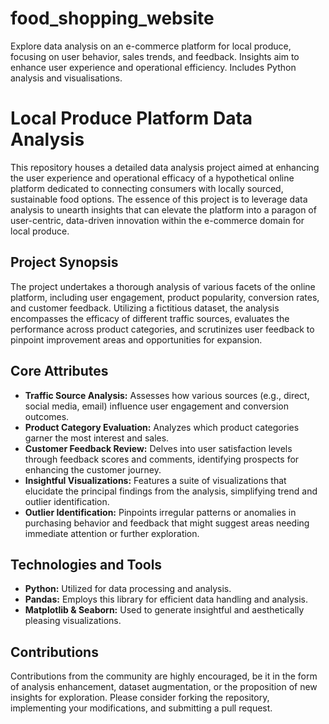 # food_shopping_website
Explore data analysis on an e-commerce platform for local produce, focusing on user behavior, sales trends, and feedback. Insights aim to enhance user experience and operational efficiency. Includes Python analysis and visualisations.

# Local Produce Platform Data Analysis

This repository houses a detailed data analysis project aimed at enhancing the user experience and operational efficacy of a hypothetical online platform dedicated to connecting consumers with locally sourced, sustainable food options. The essence of this project is to leverage data analysis to unearth insights that can elevate the platform into a paragon of user-centric, data-driven innovation within the e-commerce domain for local produce.

## Project Synopsis

The project undertakes a thorough analysis of various facets of the online platform, including user engagement, product popularity, conversion rates, and customer feedback. Utilizing a fictitious dataset, the analysis encompasses the efficacy of different traffic sources, evaluates the performance across product categories, and scrutinizes user feedback to pinpoint improvement areas and opportunities for expansion.

## Core Attributes

- **Traffic Source Analysis:** Assesses how various sources (e.g., direct, social media, email) influence user engagement and conversion outcomes.
- **Product Category Evaluation:** Analyzes which product categories garner the most interest and sales.
- **Customer Feedback Review:** Delves into user satisfaction levels through feedback scores and comments, identifying prospects for enhancing the customer journey.
- **Insightful Visualizations:** Features a suite of visualizations that elucidate the principal findings from the analysis, simplifying trend and outlier identification.
- **Outlier Identification:** Pinpoints irregular patterns or anomalies in purchasing behavior and feedback that might suggest areas needing immediate attention or further exploration.

## Technologies and Tools

- **Python:** Utilized for data processing and analysis.
- **Pandas:** Employs this library for efficient data handling and analysis.
- **Matplotlib & Seaborn:** Used to generate insightful and aesthetically pleasing visualizations.


## Contributions

Contributions from the community are highly encouraged, be it in the form of analysis enhancement, dataset augmentation, or the proposition of new insights for exploration. Please consider forking the repository, implementing your modifications, and submitting a pull request.
